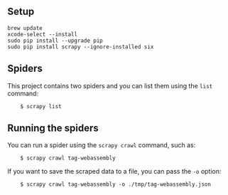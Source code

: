 
## Setup

```shell
brew update
xcode-select --install
sudo pip install --upgrade pip
sudo pip install scrapy --ignore-installed six
```

## Spiders

This project contains two spiders and you can list them using the `list`
command:

```shell
    $ scrapy list
```

## Running the spiders

You can run a spider using the `scrapy crawl` command, such as:

```shell
    $ scrapy crawl tag-webassembly
```
If you want to save the scraped data to a file, you can pass the `-o` option:

```shell    
    $ scrapy crawl tag-webassembly -o ./tmp/tag-webassembly.json
```